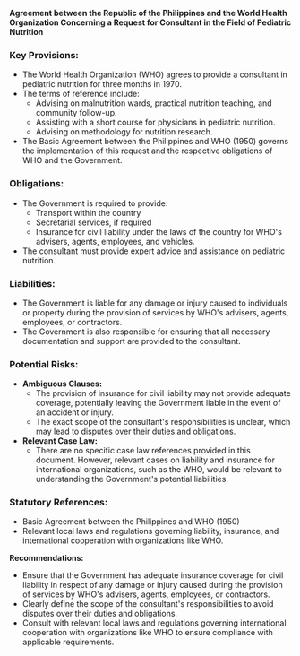 **Agreement between the Republic of the Philippines and the World Health Organization Concerning a Request for Consultant in the Field of Pediatric Nutrition**

### Key Provisions:

* The World Health Organization (WHO) agrees to provide a consultant in pediatric nutrition for three months in 1970.
* The terms of reference include:
	+ Advising on malnutrition wards, practical nutrition teaching, and community follow-up.
	+ Assisting with a short course for physicians in pediatric nutrition.
	+ Advising on methodology for nutrition research.
* The Basic Agreement between the Philippines and WHO (1950) governs the implementation of this request and the respective obligations of WHO and the Government.

### Obligations:

* The Government is required to provide:
	+ Transport within the country
	+ Secretarial services, if required
	+ Insurance for civil liability under the laws of the country for WHO's advisers, agents, employees, and vehicles.
* The consultant must provide expert advice and assistance on pediatric nutrition.

### Liabilities:

* The Government is liable for any damage or injury caused to individuals or property during the provision of services by WHO's advisers, agents, employees, or contractors.
* The Government is also responsible for ensuring that all necessary documentation and support are provided to the consultant.

### Potential Risks:

* **Ambiguous Clauses:**
	+ The provision of insurance for civil liability may not provide adequate coverage, potentially leaving the Government liable in the event of an accident or injury.
	+ The exact scope of the consultant's responsibilities is unclear, which may lead to disputes over their duties and obligations.
* **Relevant Case Law:**
	+ There are no specific case law references provided in this document. However, relevant cases on liability and insurance for international organizations, such as the WHO, would be relevant to understanding the Government's potential liabilities.

### Statutory References:

* Basic Agreement between the Philippines and WHO (1950)
* Relevant local laws and regulations governing liability, insurance, and international cooperation with organizations like WHO.

**Recommendations:**

* Ensure that the Government has adequate insurance coverage for civil liability in respect of any damage or injury caused during the provision of services by WHO's advisers, agents, employees, or contractors.
* Clearly define the scope of the consultant's responsibilities to avoid disputes over their duties and obligations.
* Consult with relevant local laws and regulations governing international cooperation with organizations like WHO to ensure compliance with applicable requirements.